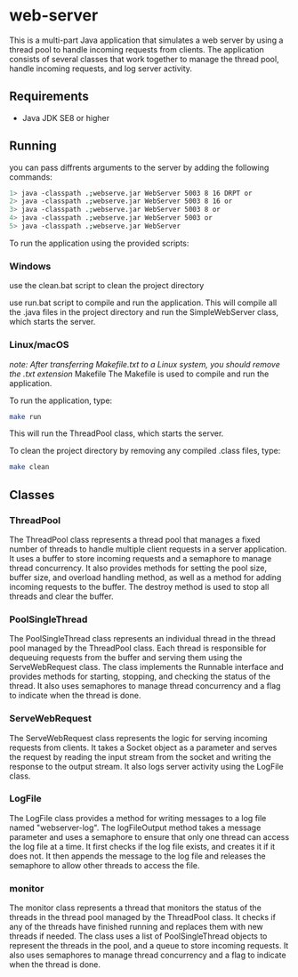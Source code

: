# web-server

This is a multi-part Java application that simulates a web server by using a thread pool to handle incoming requests from clients. The application consists of several classes that work together to manage the thread pool, handle incoming requests, and log server activity.

## Requirements

- Java JDK SE8 or higher

## Running

you can pass diffrents arguments to the server by adding the following commands:

```bash
1> java -classpath .;webserve.jar WebServer 5003 8 16 DRPT or
2> java -classpath .;webserve.jar WebServer 5003 8 16 or
3> java -classpath .;webserve.jar WebServer 5003 8 or
4> java -classpath .;webserve.jar WebServer 5003 or
5> java -classpath .;webserve.jar WebServer
```

To run the application using the provided scripts:

### Windows

use the clean.bat script to clean the project directory

use run.bat script to compile and run the application. This will compile all the .java files in the project directory and run the SimpleWebServer class, which starts the server.

### Linux/macOS

_note: After transferring Makefile.txt to a Linux system, you should remove the .txt extension_
Makefile
The Makefile is used to compile and run the application.

To run the application, type:

```bash
make run
```

This will run the ThreadPool class, which starts the server.

To clean the project directory by removing any compiled .class files, type:

```bash
make clean
```

## Classes

### ThreadPool

The ThreadPool class represents a thread pool that manages a fixed number of threads to handle multiple client requests in a server application. It uses a buffer to store incoming requests and a semaphore to manage thread concurrency. It also provides methods for setting the pool size, buffer size, and overload handling method, as well as a method for adding incoming requests to the buffer. The destroy method is used to stop all threads and clear the buffer.

### PoolSingleThread

The PoolSingleThread class represents an individual thread in the thread pool managed by the ThreadPool class. Each thread is responsible for dequeuing requests from the buffer and serving them using the ServeWebRequest class. The class implements the Runnable interface and provides methods for starting, stopping, and checking the status of the thread. It also uses semaphores to manage thread concurrency and a flag to indicate when the thread is done.

### ServeWebRequest

The ServeWebRequest class represents the logic for serving incoming requests from clients. It takes a Socket object as a parameter and serves the request by reading the input stream from the socket and writing the response to the output stream. It also logs server activity using the LogFile class.

### LogFile

The LogFile class provides a method for writing messages to a log file named "webserver-log". The logFileOutput method takes a message parameter and uses a semaphore to ensure that only one thread can access the log file at a time. It first checks if the log file exists, and creates it if it does not. It then appends the message to the log file and releases the semaphore to allow other threads to access the file.

### monitor

The monitor class represents a thread that monitors the status of the threads in the thread pool managed by the ThreadPool class. It checks if any of the threads have finished running and replaces them with new threads if needed. The class uses a list of PoolSingleThread objects to represent the threads in the pool, and a queue to store incoming requests. It also uses semaphores to manage thread concurrency and a flag to indicate when the thread is done.

```

```
